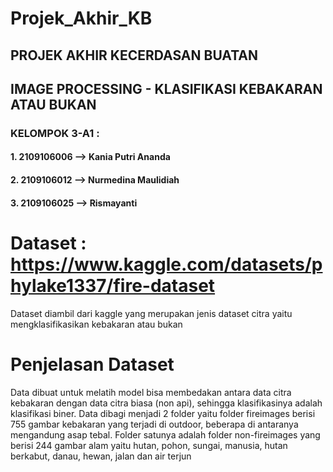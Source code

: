 # Projek_Akhir_KB

## PROJEK AKHIR KECERDASAN BUATAN
## IMAGE PROCESSING - KLASIFIKASI KEBAKARAN ATAU BUKAN

### KELOMPOK 3-A1 :
#### 1. 2109106006 --> Kania Putri Ananda
#### 2. 2109106012 --> Nurmedina Maulidiah
#### 3. 2109106025 --> Rismayanti

# Dataset : https://www.kaggle.com/datasets/phylake1337/fire-dataset
Dataset diambil dari kaggle yang merupakan jenis dataset citra yaitu mengklasifikasikan kebakaran atau bukan

# Penjelasan Dataset
Data dibuat untuk melatih model bisa membedakan antara data citra kebakaran dengan data citra biasa (non api), sehingga klasifikasinya adalah klasifikasi biner. Data dibagi menjadi 2 folder yaitu folder fireimages berisi 755 gambar kebakaran yang terjadi di outdoor, beberapa di antaranya mengandung asap tebal. Folder satunya adalah folder non-fireimages yang berisi 244 gambar alam yaitu hutan, pohon, sungai, manusia, hutan berkabut, danau, hewan, jalan dan air terjun
